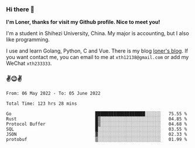 ### Hi there 👋️

**I'm Loner, thanks for visit my Github profile. Nice to meet you!**

I'm a student in Shihezi University, China. My major is accounting, but I also like programming.

I use and learn Golang, Python, C and Vue. There is my blog [loner's blog](https://www.loner1024.top).  If you want contact me, you can email to me at `xth12138@gmail.com` or add my WeChat `xth233333`.

### ✌️😉✌️

<!--START_SECTION:waka-->

```text
From: 06 May 2022 - To: 05 June 2022

Total Time: 123 hrs 28 mins

Go                                ███████████████████░░░░░░   75.55 %
Rust                              █▒░░░░░░░░░░░░░░░░░░░░░░░   04.85 %
Protocol Buffer                   █▒░░░░░░░░░░░░░░░░░░░░░░░   04.68 %
SQL                               █░░░░░░░░░░░░░░░░░░░░░░░░   03.55 %
JSON                              ▓░░░░░░░░░░░░░░░░░░░░░░░░   02.33 %
protobuf                          ▒░░░░░░░░░░░░░░░░░░░░░░░░   01.99 %
```

<!--END_SECTION:waka-->



